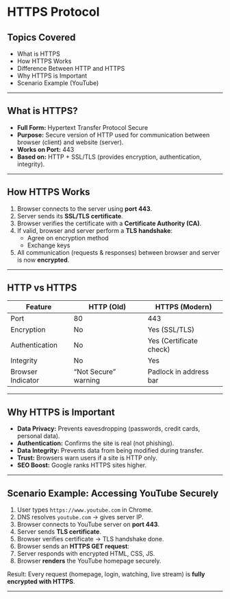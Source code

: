 #  HTTPS Protocol

##  Topics Covered
- What is HTTPS
- How HTTPS Works
- Difference Between HTTP and HTTPS
- Why HTTPS is Important
- Scenario Example (YouTube)

---

##  What is HTTPS?
- **Full Form:** Hypertext Transfer Protocol Secure  
- **Purpose:** Secure version of HTTP used for communication between browser (client) and website (server).  
- **Works on Port:** 443  
- **Based on:** HTTP + SSL/TLS (provides encryption, authentication, integrity).  

---

##  How HTTPS Works
1. Browser connects to the server using **port 443**.  
2. Server sends its **SSL/TLS certificate**.  
3. Browser verifies the certificate with a **Certificate Authority (CA)**.  
4. If valid, browser and server perform a **TLS handshake**:  
   - Agree on encryption method  
   - Exchange keys  
5. All communication (requests & responses) between browser and server is now **encrypted**.  

---

##  HTTP vs HTTPS

| Feature             | HTTP (Old)                  | HTTPS (Modern)               |
|---------------------|-----------------------------|------------------------------|
| Port               | 80                          | 443                          |
| Encryption         |  No                       |  Yes (SSL/TLS)             |
| Authentication     |  No                       |  Yes (Certificate check)   |
| Integrity          |  No                       |  Yes                       |
| Browser Indicator  | “Not Secure” warning        |  Padlock in address bar    |

---

##  Why HTTPS is Important
- **Data Privacy:** Prevents eavesdropping (passwords, credit cards, personal data).  
- **Authentication:** Confirms the site is real (not phishing).  
- **Data Integrity:** Prevents data from being modified during transfer.  
- **Trust:** Browsers warn users if a site is HTTP only.  
- **SEO Boost:** Google ranks HTTPS sites higher.  

---

##  Scenario Example: Accessing YouTube Securely
1. User types `https://www.youtube.com` in Chrome.  
2. DNS resolves `youtube.com` → gives server IP.  
3. Browser connects to YouTube server on **port 443**.  
4. Server sends **TLS certificate**.  
5. Browser verifies certificate → TLS handshake done.  
6. Browser sends an **HTTPS GET request**:  
7. Server responds with encrypted HTML, CSS, JS.  
8. Browser **renders** the YouTube homepage securely.  

 Result: Every request (homepage, login, watching, live stream) is **fully encrypted with HTTPS**.  

---


